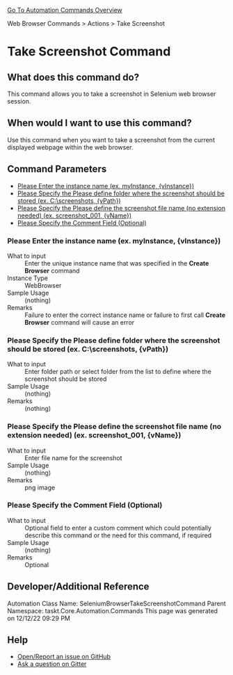 <!--TITLE: Take Screenshot Command -->
<!-- SUBTITLE: a command in the Web Browser Commands group. -->
[Go To Automation Commands Overview](/automation-commands.md)


Web Browser Commands &gt; Actions &gt; Take Screenshot


# Take Screenshot Command


## What does this command do?
This command allows you to take a screenshot in Selenium web browser session.


## When would I want to use this command?
Use this command when you want to take a screenshot from the current displayed webpage within the web browser.


## Command Parameters
- [Please Enter the instance name (ex. myInstance, {vInstance})](#param_0)
- [Please Specify the Please define folder where the screenshot should be stored (ex. C:\screenshots, {vPath})](#param_1)
- [Please Specify the Please define the screenshot file name (no extension needed) (ex. screenshot_001, {vName})](#param_2)
- [Please Specify the Comment Field (Optional)](#param_3)


<a id="param_0"></a>
### Please Enter the instance name (ex. myInstance, {vInstance})


<dl>
<dt>What to input</dt><dd>Enter the unique instance name that was specified in the <strong>Create Browser</strong> command</dd>
<dt>Instance Type</dt><dd>WebBrowser</dd>
<dt>Sample Usage</dt><dd>(nothing)</dd>
<dt>Remarks</dt><dd>Failure to enter the correct instance name or failure to first call <strong>Create Browser</strong> command will cause an error</dd>
</dl>




<a id="param_1"></a>
### Please Specify the Please define folder where the screenshot should be stored (ex. C:\screenshots, {vPath})


<dl>
<dt>What to input</dt><dd>Enter folder path or select folder from the list to define where the screenshot should be stored</dd>
<dt>Sample Usage</dt><dd>(nothing)</dd>
<dt>Remarks</dt><dd>(nothing)</dd>
</dl>




<a id="param_2"></a>
### Please Specify the Please define the screenshot file name (no extension needed) (ex. screenshot_001, {vName})


<dl>
<dt>What to input</dt><dd>Enter file name for the screenshot</dd>
<dt>Sample Usage</dt><dd>(nothing)</dd>
<dt>Remarks</dt><dd>png image</dd>
</dl>




<a id="param_3"></a>
### Please Specify the Comment Field (Optional)


<dl>
<dt>What to input</dt><dd>Optional field to enter a custom comment which could potentially describe this command or the need for this command, if required</dd>
<dt>Sample Usage</dt><dd>(nothing)</dd>
<dt>Remarks</dt><dd>Optional</dd>
</dl>




## Developer/Additional Reference
Automation Class Name: SeleniumBrowserTakeScreenshotCommand
Parent Namespace: taskt.Core.Automation.Commands
This page was generated on 12/12/22 09:29 PM


## Help
- [Open/Report an issue on GitHub](https://github.com/rcktrncn/taskt/issues/new)
- [Ask a question on Gitter](https://gitter.im/taskt-rpa/Lobby)
